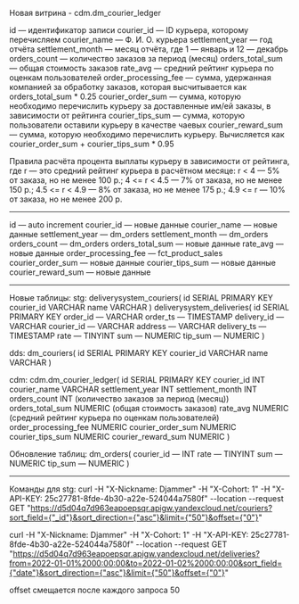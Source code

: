Новая витрина - cdm.dm_courier_ledger

id — идентификатор записи
courier_id — ID курьера, которому перечисляем
courier_name — Ф. И. О. курьера
settlement_year — год отчёта
settlement_month — месяц отчёта, где 1 — январь и 12 — декабрь
orders_count — количество заказов за период (месяц)
orders_total_sum — общая стоимость заказов
rate_avg — средний рейтинг курьера по оценкам пользователей
order_processing_fee — сумма, удержанная компанией за обработку заказов, которая высчитывается как orders_total_sum * 0.25
courier_order_sum — сумма, которую необходимо перечислить курьеру за доставленные им/ей заказы, в зависимости от рейтинга
courier_tips_sum — сумма, которую пользователи оставили курьеру в качестве чаевых
courier_reward_sum — сумма, которую необходимо перечислить курьеру. Вычисляется как courier_order_sum + courier_tips_sum * 0.95

Правила расчёта процента выплаты курьеру в зависимости от рейтинга, где r — это средний рейтинг курьера в расчётном месяце:
r < 4 — 5% от заказа, но не менее 100 р.;
4 <= r < 4.5 — 7% от заказа, но не менее 150 р.;
4.5 <= r < 4.9 — 8% от заказа, но не менее 175 р.;
4.9 <= r — 10% от заказа, но не менее 200 р.

------------------------------------------------------------------------------------------------------------------------------------------

id — auto increment
courier_id — новые данные
courier_name — новые данные
settlement_year — dm_orders
settlement_month — dm_orders
orders_count — dm_orders
orders_total_sum — новые данные
rate_avg — новые данные
order_processing_fee — fct_product_sales
courier_order_sum — новые данные
courier_tips_sum — новые данные
courier_reward_sum — новые данные

------------------------------------------------------------------------------------------------------------------------------------------

Новые таблицы:
stg:
deliverysystem_couriers(
    id SERIAL PRIMARY KEY
    courier_id VARCHAR 
    name VARCHAR
)
deliverysystem_deliveries(
    id SERIAL PRIMARY KEY
    order_id — VARCHAR
    order_ts — TIMESTAMP
    delivery_id — VARCHAR
    courier_id — VARCHAR
    address — VARCHAR
    delivery_ts — TIMESTAMP
    rate — TINYINT
    sum — NUMERIC
    tip_sum — NUMERIC
)

dds:
dm_couriers(
    id SERIAL PRIMARY KEY
    courier_id VARCHAR 
    name VARCHAR
)

cdm:
cdm.dm_courier_ledger(
    id SERIAL PRIMARY KEY
    courier_id INT 
    courier_name VARCHAR
    settlement_year INT 
    settlement_month INT 
    orders_count INT (количество заказов за период (месяц))
    orders_total_sum NUMERIC (общая стоимость заказов)
    rate_avg NUMERIC (средний рейтинг курьера по оценкам пользователей)
    order_processing_fee NUMERIC 
    courier_order_sum NUMERIC
    courier_tips_sum NUMERIC 
    courier_reward_sum NUMERIC 
)

Обновление таблиц:
dm_orders(
    courier_id — INT
    rate — TINYINT
    sum — NUMERIC
    tip_sum — NUMERIC
)

------------------------------------------------------------------------------------------------------------------------------------------

Команды для stg:
curl -H "X-Nickname: Djammer" -H "X-Cohort: 1" -H "X-API-KEY: 25c27781-8fde-4b30-a22e-524044a7580f" --location --request GET "https://d5d04q7d963eapoepsqr.apigw.yandexcloud.net/couriers?sort_field={"_id"}&sort_direction={"asc"}&limit={"50"}&offset={"0"}"

curl -H "X-Nickname: Djammer" -H "X-Cohort: 1" -H "X-API-KEY: 25c27781-8fde-4b30-a22e-524044a7580f" --location --request GET "https://d5d04q7d963eapoepsqr.apigw.yandexcloud.net/deliveries?from=2022-01-01%2000:00:00&to=2022-01-02%2000:00:00&sort_field={"date"}&sort_direction={"asc"}&limit={"50"}&offset={"0"}"

offset смещается после каждого запроса 50


